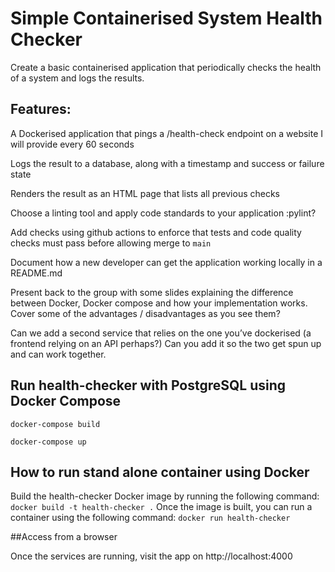 # Simple Containerised System Health Checker
Create a basic containerised application that periodically checks the health of a system and logs the results. 

## Features:
A Dockerised application that pings a /health-check endpoint on a website I will provide every 60 seconds

Logs the result to a database, along with a timestamp and success or failure state

Renders the result as an HTML page that lists all previous checks

Choose a linting tool and apply code standards to your application :pylint?

Add checks using github actions to enforce that tests and code quality checks must pass before allowing merge to `main`

Document how a new developer can get the application working locally in a README.md

Present back to the group with some slides explaining the difference between Docker, Docker compose and how your implementation works. Cover some of the advantages / disadvantages as you see them?

Can we add a second service that relies on the one you’ve dockerised (a frontend relying on an API perhaps?) Can you add it so the two get spun up and can work together.

## Run health-checker with PostgreSQL using Docker Compose

`docker-compose build`

`docker-compose up`

## How to run stand alone container using Docker

Build the health-checker Docker image by running the following command:
`docker build -t health-checker .`
Once the image is built, you can run a container using the following command:
`docker run health-checker`

##Access from a browser

Once the services are running, visit the app on http://localhost:4000